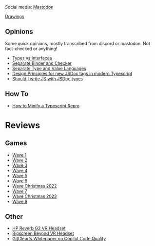 <title>Nathan Shively-Sanders</title>

Social media: <a rel="me" href="https://fosstodon.org/@shivelysanders">Mastodon</a>

[Drawings](drawings.html)

## Opinions

Some quick opinions, mostly transcribed from discord or mastodon. Not fact-checked or anything!

- [Types vs Interfaces](types-vs-interfaces.html)
- [Separate Binder and Checker](separate-binder-and-checker.html)
- [Separate Type and Value Languages](separate-type-and-value-languages.html)
- [Design Principles for new JSDoc tags in modern Typescript](typescript-modern-jsdoc.html)
- [Should I write JS with JSDoc types](recommendations-on-js-with-jsdoc.html)

## How To

- [How to Minify a Typescript Repro](minify-typescript-repro.html)

# Reviews

## Games

- [Wave 1](reviews-wave-1.html)
- [Wave 2](reviews-wave-2.html)
- [Wave 3](reviews-wave-3.html)
- [Wave 4](reviews-wave-4.html)
- [Wave 5](reviews-wave-5.html)
- [Wave 6](reviews-wave-6.html)
- [Wave Christmas 2022](reviews-wave-christmas-2022.html)
- [Wave 7](reviews-wave-7.html)
- [Wave Christmas 2023](reviews-wave-christmas-2023.html)
- [Wave 8](reviews-wave-8.html)

## Other

- [HP Reverb G2 VR Headset](reviews-hp-reverb-vr.html)
- [Bigscreen Beyond VR Headset](reviews-bigscreen-beyond.html)
- [GitClear's Whitepaper on Copilot Code Quality](gitclear-copilot-code-quality.html)
